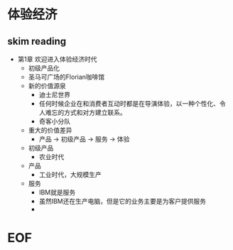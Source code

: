 # 体验经济


## skim reading

- 第1章 欢迎进入体验经济时代
    - 初级产品化
    - 圣马可广场的Florian咖啡馆
    - 新的价值源泉
        - 迪士尼世界
        - 任何时候企业在和消费者互动时都是在导演体验，以一种个性化、令人难忘的方式和对方建立联系。
        - 奇客小分队
    - 重大的价值差异
        - 产品 -> 初级产品 -> 服务 -> 体验
    - 初级产品
        - 农业时代
    - 产品
        - 工业时代，大规模生产
    - 服务
        - IBM就是服务
        - 虽然IBM还在生产电脑，但是它的业务主要是为客户提供服务
        - 


# EOF
